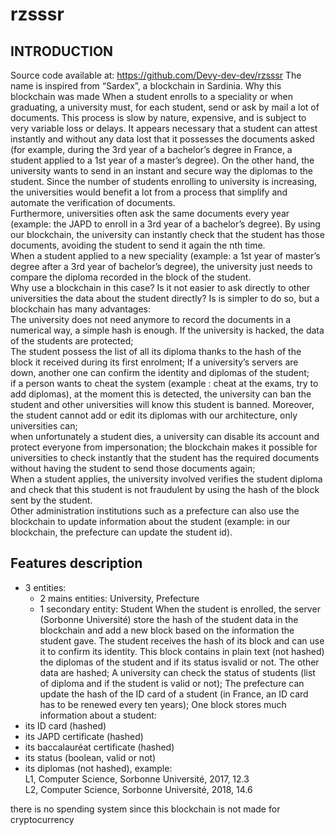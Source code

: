 # rzsssr

## INTRODUCTION
Source code available at: https://github.com/Devy-dev-dev/rzsssr
The name is inspired from “Sardex”, a blockchain in Sardinia.
Why this blockchain was made
When a student enrolls to a speciality or when graduating, a university must, for each student, send or ask by mail a lot of documents. This process is slow by nature, expensive, and is subject to very variable loss or delays. It appears necessary that a student can attest instantly and without any data lost that it possesses the documents asked (for example, during the 3rd year of a bachelor’s degree in France, a student applied to a 1st year of a master’s degree). On the other hand, the university wants to send in an instant and secure way the diplomas to the student. Since the number of students enrolling to university is increasing, the universities would benefit a lot from a process that simplify and automate the verification of documents.  
Furthermore, universities often ask the same documents every year (example: the JAPD to enroll in a 3rd year of a bachelor’s degree). By using our blockchain, the university can instantly check that the student has those documents, avoiding the student to send it again the nth time.   
When a student applied to a new speciality (example: a 1st year of master’s degree after a 3rd year of bachelor’s degree), the university just needs to compare the diploma recorded in the block of the student.  
Why use a blockchain in this case? Is it not easier to ask directly to other universities the data about the student directly? Is is simpler to do so, but a blockchain has many advantages:  
The university does not need anymore to record the documents in a numerical way, a simple hash is enough. If the university is hacked, the data of the students are protected;  
The student possess the list of all its diploma thanks to the hash of the block it received during its first enrolment;
If a university’s servers are down, another one can confirm the identity and diplomas of the student;  
if a person wants to cheat the system (example : cheat at the exams, try to add diplomas), at the moment this is detected, the university can ban the student and other universities will know this student is banned. Moreover, the student cannot add or edit its diplomas with our architecture, only universities can;  
when unfortunately a student dies, a university can disable its account and protect everyone from impersonation;
the blockchain makes it possible for universities to check instantly that the student has the required documents without having the student to send those documents again;  
When a student applies, the university involved verifies the student diploma and check that this student is not fraudulent by using the hash of the block sent by the student.  
Other administration institutions such as a prefecture can also use the blockchain to update information about the student (example: in our blockchain, the prefecture can update the student id).   

## Features description
  - 3 entities:
    - 2 mains entities: University, Prefecture
    - 1 secondary entity: Student
When the student is enrolled, the server (Sorbonne Université) store the hash of the student data in the blockchain and add a new block based on the information the student gave. The student receives the hash of its block and can use it to confirm its identity. This block contains in plain text (not hashed) the diplomas of the student and if its status isvalid or not. The other data are hashed;
A university can check the status of students (list of diploma and if the student is valid or not);
The prefecture can update the hash of the ID card of a student (in France, an ID card has to be renewed every ten years);
One block stores much information about a student:
  - its ID card (hashed)
  - its JAPD certificate (hashed)
  - its baccalauréat certificate (hashed)
  - its status (boolean, valid or not)
  - its diplomas (not hashed), example:  
      L1, Computer Science, Sorbonne Université, 2017, 12.3  
      L2, Computer Science, Sorbonne Université, 2018, 14.6  
      
there is no spending system since this blockchain is not made for cryptocurrency

